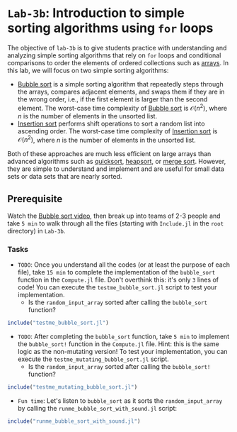 # `Lab-3b`: Introduction to simple sorting algorithms using `for` loops
The objective of `lab-3b` is to give students practice with understanding and analyzing simple sorting algorithms that rely on `for` loops and conditional comparisons to order the elements of ordered collections such as [arrays](https://docs.julialang.org/en/v1/base/arrays/). In this lab, we will focus on two simple sorting algorithms:

* [Bubble sort](https://www.youtube.com/watch?v=uJLwnsLn0_Q) is a simple sorting algorithm that repeatedly steps through the arrays, compares adjacent elements, and swaps them if they are in the wrong order, i.e., if the first element is larger than the second element. The worst-case time complexity of [Bubble sort](https://www.youtube.com/watch?v=uJLwnsLn0_Q) is $\mathcal{O}(n^2)$, where $n$ is the number of elements in the unsorted list. 
* [Insertion sort](https://www.youtube.com/watch?v=nKzEJWbkPbQ) performs shift operations to sort a random list into ascending order. The worst-case time complexity of [Insertion sort](https://www.youtube.com/watch?v=nKzEJWbkPbQ) is $\mathcal{O}(n^2)$, where $n$ is the number of elements in the unsorted list.

Both of these approaches are much less efficient on large arrays than advanced algorithms such as [quicksort](https://en.wikipedia.org/wiki/Quicksort), [heapsort](https://en.wikipedia.org/wiki/Heapsort), or [merge sort](https://en.wikipedia.org/wiki/Merge_sort). However, they are simple to understand and implement and are useful for small data sets or data sets that are nearly sorted.

## Prerequisite
Watch the [Bubble sort video](https://www.youtube.com/watch?v=uJLwnsLn0_Q), then break up into teams of 2-3 people and take `5 min` to walk through all the files (starting with `Include.jl` in the `root` directory) in `Lab-3b`. 

### Tasks
* `TODO`: Once you understand all the codes (or at least the purpose of each file), take `15 min` to complete the implementation of the `bubble_sort` function in the `Compute.jl` file. Don't overthink this: it's only `3` lines of code! You can execute the `testme_bubble_sort.jl` script to test your implementation.
    * Is the `random_input_array` sorted after calling the `bubble_sort` function? 

```julia
include("testme_bubble_sort.jl")
```

* `TODO`: After completing the `bubble_sort` function, take `5 min` to implement the `bubble_sort!` function in the `Compute.jl` file. Hint: this is the same logic as the non-mutating version! To test your implementation, you can execute the `testme_mutating_bubble_sort.jl` script.
    * Is the `random_input_array` sorted after calling the `bubble_sort!` function? 

```julia
include("testme_mutating_bubble_sort.jl")
```

* `Fun time`: Let's listen to `bubble_sort` as it sorts the `random_input_array` by calling the `runme_bubble_sort_with_sound.jl` script: 

```julia
include("runme_bubble_sort_with_sound.jl")
```
